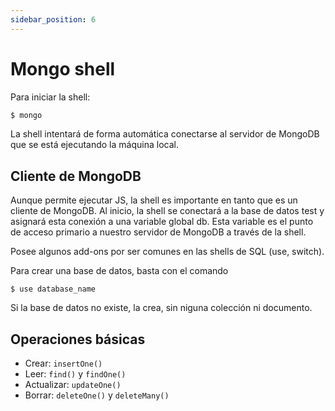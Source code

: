 ```yaml
---
sidebar_position: 6
---
```


# Mongo shell

Para iniciar la shell:

```bash
$ mongo
```

La shell intentará de forma automática conectarse al servidor de MongoDB que se está ejecutando la máquina local.

## Cliente de MongoDB
Aunque permite ejecutar JS, la shell es importante en tanto que es un cliente de MongoDB. Al inicio, la shell se conectará a la base de datos test y asignará esta conexión a una variable global db. Esta variable es el punto de acceso primario a nuestro servidor de MongoDB a través de la shell.

Posee algunos add-ons por ser comunes en las shells de SQL (use, switch).

Para crear una base de datos, basta con el comando 

```
$ use database_name
```

Si la base de datos no existe, la crea, sin niguna colección ni documento.

## Operaciones básicas

- Crear: `insertOne()`
- Leer: `find()` y `findOne()`
- Actualizar: `updateOne()`
- Borrar: `deleteOne()` y `deleteMany()`
